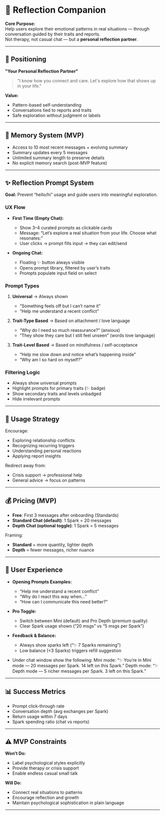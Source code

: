 # 🤖 Reflection Companion

**Core Purpose:**  
Help users explore their emotional patterns in real situations — through conversation guided by their traits and reports.  
Not therapy, not casual chat — but a **personal reflection partner**.

---

## 🎯 Positioning

**"Your Personal Reflection Partner"**

> "I know how you connect and care. Let's explore how that shows up in your life."

**Value:**

- Pattern-based self-understanding
- Conversations tied to reports and traits
- Safe exploration without judgment or labels

---

## 🧠 Memory System (MVP)

- Access to 10 most recent messages + evolving summary
- Summary updates every 5 messages
- Unlimited summary length to preserve details
- No explicit memory search (post-MVP feature)

---

## ✨ Reflection Prompt System

**Goal:** Prevent “hello/hi” usage and guide users into meaningful exploration.

### UX Flow

- **First Time (Empty Chat):**
  - Show 3–4 curated prompts as clickable cards
  - Message: “Let’s explore a real situation from your life. Choose what resonates:”
  - User clicks → prompt fills input → they can edit/send

- **Ongoing Chat:**
  - Floating ✨ button always visible
  - Opens prompt library, filtered by user’s traits
  - Prompts populate input field on select

### Prompt Types

1. **Universal** → Always shown
   - “Something feels off but I can’t name it”
   - “Help me understand a recent conflict”

2. **Trait-Type Based** → Based on attachment / love language
   - “Why do I need so much reassurance?” (anxious)
   - “They show they care but I still feel unseen” (words love language)

3. **Trait-Level Based** → Based on mindfulness / self-acceptance
   - “Help me slow down and notice what’s happening inside”
   - “Why am I so hard on myself?”

### Filtering Logic

- Always show universal prompts
- Highlight prompts for primary traits (✨ badge)
- Show secondary traits and levels unbadged
- Hide irrelevant prompts

---

## 💬 Usage Strategy

Encourage:

- Exploring relationship conflicts
- Recognizing recurring triggers
- Understanding personal reactions
- Applying report insights

Redirect away from:

- Crisis support → professional help
- General advice → focus on patterns

---

## 💰 Pricing (MVP)

- **Free**: First 3 messages after onboarding (Standards)
- **Standard Chat (default)**: 1 Spark = 20 messages
- **Depth Chat (optional toggle)**: 1 Spark = 5 messages

Framing:

- **Standard** = more quantity, lighter depth
- **Depth** = fewer messages, richer nuance

---

## 🎨 User Experience

- **Opening Prompts Examples:**
  - “Help me understand a recent conflict”
  - “Why do I react this way when…”
  - “How can I communicate this need better?”

- **Pro Toggle:**
  - Switch between Mini (default) and Pro Depth (premium quality)
  - Clear Spark usage shown (“20 msgs” vs “5 msgs per Spark”)

- **Feedback & Balance:**
  - Always show sparks left (“✨ 7 Sparks remaining”)
  - Low balance (<3 Sparks) triggers refill suggestion

- Under chat window show the following:
  Mini mode: “✨ You’re in Mini mode — 20 messages per Spark. 14 left on this Spark.”
  Depth mode: “✨ Depth mode — 5 richer messages per Spark. 3 left on this Spark.”

---

## 📊 Success Metrics

- Prompt click-through rate
- Conversation depth (avg exchanges per Spark)
- Return usage within 7 days
- Spark spending ratio (chat vs reports)

---

## ⚠️ MVP Constraints

**Won’t Do:**

- Label psychological styles explicitly
- Provide therapy or crisis support
- Enable endless casual small talk

**Will Do:**

- Connect real situations to patterns
- Encourage reflection and growth
- Maintain psychological sophistication in plain language

---
